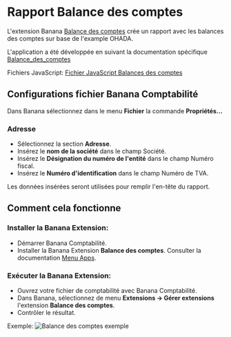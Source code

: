 # Rapport Balance des comptes

L'extension Banana [Balance des comptes]() crée un rapport avec les balances des comptes sur base de l'example OHADA.

L'application a été développée en suivant la documentation spécifique [Balance_des_comptes]()

Fichiers JavaScript: [Fichier JavaScript Balances des comptes]()


## Configurations fichier Banana Comptabilité
Dans Banana sélectionnez dans le menu **Fichier** la commande **Propriétés...**
### Adresse
* Sélectionnez la section **Adresse**.
* Insérez le **nom de la société** dans le champ Société.
* Insérez le **Désignation du numéro de l'entité** dans le champ Numéro fiscal.
* Insérez le **Numéro d'identification** dans le champ Numéro de TVA.

Les données insérées seront utilisées pour remplir l'en-tête du rapport.


## Comment cela fonctionne

### Installer la Banana Extension:
* Démarrer Banana Comptabilité.
* Installer la Banana Extension **Balance des comptes**. Consulter la documentation [Menu Apps](https://www.banana.ch/doc/fr/node/4702).

### Exécuter la Banana Extension:
* Ouvrez votre fichier de comptabilité avec Banana Comptabilité.
* Dans Banana, sélectionnez de menu **Extensions -> Gérer extensions** l'extension **Balance des comptes**.
* Contrôler le résultat.

Exemple:
![Balance des comptes exemple]()

